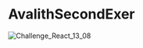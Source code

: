 # AvalithSecondExer

![Challenge_React_13_08](https://user-images.githubusercontent.com/75032827/129634788-096d93d4-e310-46a7-9c30-c7d438d4d115.png)
